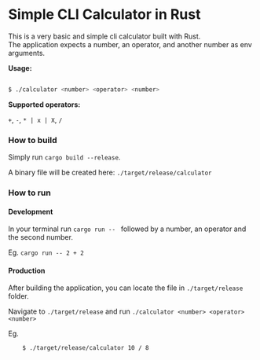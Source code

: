 # Simple CLI Calculator in Rust

This is a very basic and simple cli calculator built with Rust.  
The application expects a number, an operator, and another number as env arguments.

**Usage:**

```bash

$ ./calculator <number> <operator> <number>

```

**Supported operators:**

`+`, `-`, `* | x | X`, `/`

### How to build

Simply run `cargo build --release`.

A binary file will be created here: `./target/release/calculator`

### How to run

#### Development

In your terminal run `cargo run -- ` followed by a number, an operator and the second number.

Eg. `cargo run -- 2 + 2`

#### Production

After building the application, you can locate the file in `./target/release` folder.

Navigate to `./target/release` and run `./calculator <number> <operator> <number>`

Eg.

```bash
	$ ./target/release/calculator 10 / 8
```

